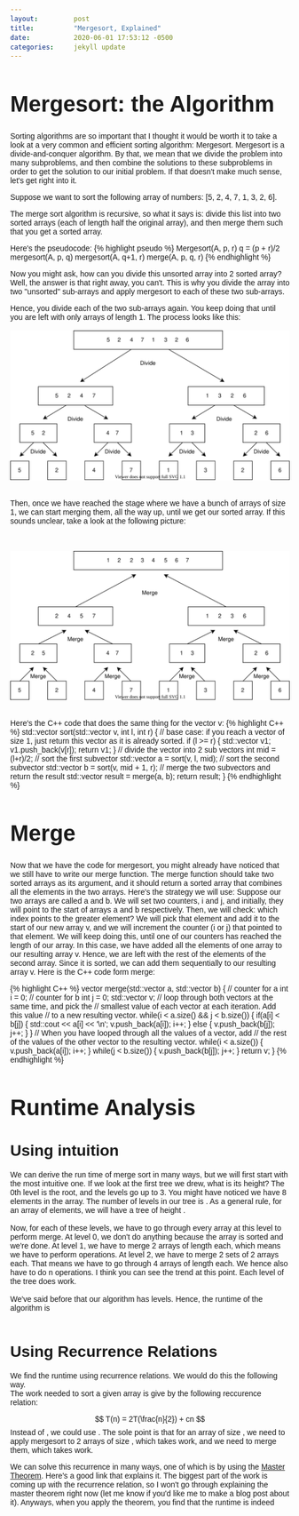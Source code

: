 ```yaml
---
layout:         post
title:          "Mergesort, Explained"
date:           2020-06-01 17:53:12 -0500
categories:     jekyll update
---
```


<link href="https://fonts.googleapis.com/css2?family=Quicksand&display=swap" rel="stylesheet">
<script src="https://cdn.mathjax.org/mathjax/latest/MathJax.js?config=TeX-AMS-MML_HTMLorMML" type="text/javascript"></script>
<div style="font-family: Quicksand, sans-serif; ">
  <h1 style="font-size: 40px;"> Mergesort: the Algorithm </h1>
  Sorting algorithms are so important that I thought it would be worth it to take a look at a very common and efficient sorting algorithm: Mergesort. Mergesort is a divide-and-conquer algorithm. By that, we mean that we divide the problem into many subproblems, and then combine the solutions to these subproblems in order to get the solution to our initial problem. If that doesn't make much sense, let's get right into it.

  Suppose we want to sort the following array of numbers: [5, 2, 4, 7, 1, 3, 2, 6].


  The merge sort algorithm is recursive, so what it says is: divide this list into two sorted arrays (each of length half the original array), and then merge them such that you get a sorted array.

  Here's the pseudocode:
  {% highlight pseudo %}
  Mergesort(A, p, r)
    q = (p + r)/2
    mergesort(A, p, q)
    mergesort(A, q+1, r)
    merge(A, p, q, r)
  {% endhighlight %}

  Now you might ask, how can you divide this unsorted array into 2 sorted array? Well, the answer is that right away, you can't. This is why you divide the array into two "unsorted" sub-arrays and apply mergesort to each of these two sub-arrays.

  Hence, you divide each of the two sub-arrays again. You keep doing that until you are left with only arrays of length 1. The process looks like this:
  <br>
  <br>
  <img src="/images/mergesort_divide.svg">
  <br>
  <br>






  Then, once we have reached the stage where we have a bunch of arrays of size 1, we can start merging them, all the way up, until we get our sorted array. If this sounds unclear, take a look at the following picture:


  <br>
  <br>

  <img src="/images/mergesort_merge.svg">
  <br>
  <br>


  Here's the C++ code that does the same thing for the vector v:
  {% highlight C++ %}
  std::vector<int> sort(std::vector<int> v, int l, int r) {
    // base case: if you reach a vector of size 1, just return this vector as it is already sorted.
    if (l >= r) {
      std::vector<int> v1;
      v1.push_back(v[r]);
      return v1;
    }
    // divide the vector into 2 sub vectors
    int mid = (l+r)/2;
    // sort the first subvector
    std::vector<int> a = sort(v, l, mid);
    // sort the second subvector
    std::vector<int> b = sort(v, mid + 1, r);
    // merge the two subvectors and return the result
    std::vector<int> result = merge(a, b);
    return result;
  }
  {% endhighlight %}

  <h1 style="font-size: 40px;"> Merge </h1>

  Now that we have the code for mergesort, you might already have noticed that we still have to write our merge function. The merge function should take two sorted arrays as its argument, and it should return a sorted array that combines all the elements in the two arrays. Here's the strategy we will use: Suppose our two arrays are called a and b. We will set two counters, i and j, and initially, they will point to the start of arrays a and b respectively. Then, we will check: which index points to the greater element? We will pick that element and add it to the start of our new array v, and we will increment the counter (i or j) that pointed to that element. We will keep doing this, until one of our counters has reached the length of our array. In this case, we have added all the elements of one array to our resulting array v. Hence, we are left with the rest of the elements of the second array. Since it is sorted, we can add them sequentially to our resulting array v. Here is the C++ code form merge:

  {% highlight C++ %}
  vector<int> merge(std::vector<int> a, std::vector<int> b) {
    // counter for a
    int i = 0;
    // counter for b
    int j = 0;
    std::vector<int> v;
    // loop through both vectors at the same time, and pick the
    // smallest value of each vector at each iteration. Add this value
    // to a new resulting vector.
    while(i < a.size() && j < b.size()) {
      if(a[i] < b[j]) {
        std::cout << a[i] << '\n';
        v.push_back(a[i]);
        i++;
      } else {
        v.push_back(b[j]);
        j++;
      }
    }
    // When you have looped through all the values of a vector, add
    // the rest of the values of the other vector to the resulting vector.
    while(i < a.size()) {
      v.push_back(a[i]);
      i++;
    }
    while(j < b.size()) {
      v.push_back(b[j]);
      j++;
    }
    return v;
  }
  {% endhighlight %}

  <h1 style="font-size: 40px;"> Runtime Analysis </h1>
  <h1>Using intuition</h1>
  We can derive the run time of merge sort in many ways, but we will first start with the most intuitive one. If we look at the first tree we drew, what is its height? The 0th level is the root, and the levels go up to 3. You might have noticed we have 8 elements in the array. The number of levels in our tree is <script type="math/tex">\log(8)</script>. As a general rule, for an array of <script type="math/tex">n</script> elements, we will have a tree of height <script type="math/tex">\log(n)</script>.
  <br><br>
  Now, for each of these levels, we have to go through every array at this level to perform merge. At level 0, we don't do anything because the array is sorted and we're done. At level 1, we have to merge 2 arrays of length <script type="math/tex">n/2</script> each, which means we have to perform <script type="math/tex">n</script> operations. At level 2, we have to merge 2 sets of 2 arrays each. That means we have to go through 4 arrays of length <script type="math/tex">n/4</script> each. We hence also have to do n operations. I think you can see the trend at this point. Each level of the tree does <script type="math/tex">O(n)</script> work.
  <br><br>
  We've said before that our algorithm has <script type="math/tex">n</script> levels. Hence, the runtime of the algorithm is <script type="math/tex">O(n\log(n))</script>
  <br><br>

  <h1>Using Recurrence Relations</h1>
  We find the runtime using recurrence relations. We would do this the following way.
  <br>
  The work <script type="math/tex">T(n)</script> needed to sort a given array is give by the following reccurence relation:

  $$ T(n) = 2T(\frac{n}{2}) + cn $$
  Instead of <script type="math/tex">cn</script>, we could use <script type="math/tex">O(n)</script>. The sole point is that for an array of size <script type="math/tex">n</script>, we need to apply mergesort to 2 arrays of size <script type="math/tex">\frac{n}{2}</script>, which takes <script type="math/tex">2T(\frac{n}{2})</script> work, and we need to merge them, which takes <script type="math/tex">O(n)</script> work.

  We can solve this recurrence in many ways, one of which is by using the <a href="https://brilliant.org/wiki/master-theorem/" target="_blank"> Master Theorem</a>. Here's a good link that explains it. The biggest part of the work is coming up with the recurrence relation, so I won't go through explaining the master theorem right now (let me know if you'd like me to make a blog post about it). Anyways, when you apply the theorem, you find that the runtime is indeed <script type="math/tex">O(n\log(n))</script>


</div>
